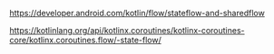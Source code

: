 https://developer.android.com/kotlin/flow/stateflow-and-sharedflow




https://kotlinlang.org/api/kotlinx.coroutines/kotlinx-coroutines-core/kotlinx.coroutines.flow/-state-flow/